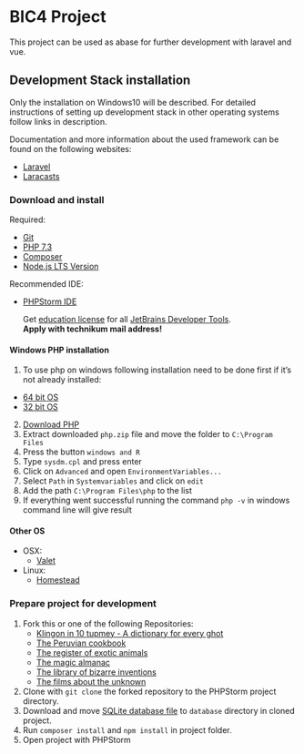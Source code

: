 # BIC4 Project

This project can be used as abase for further development with laravel and vue.

## Development Stack installation

Only the installation on Windows10 will be described. For detailed instructions of setting up development stack in
other operating systems follow links in description.

Documentation and more information about the used framework can be found on the following websites:
- [Laravel](www.laravel.com)
- [Laracasts](www.laracasts.com)

### Download and install 

Required:
 - [Git](https://www.git-scm.com/)
 - [PHP 7.3](https://www.php.net/)
 - [Composer](https://getcomposer.org/)
 - [Node.js LTS Version](https://nodejs.org/)

Recommended IDE:
 - [PHPStorm IDE](https://www.jetbrains.com/de-de/phpstorm/)
 
   Get [education license](https://www.jetbrains.com/community/education/) for all [JetBrains Developer Tools](https://www.jetbrains.com/).<br>
   **Apply with technikum mail address!**

#### Windows PHP installation

1. To use php on windows following installation need to be done first if it’s not already installed:
  - [64 bit OS](https://aka.ms/vs/16/release/VC_redist.x64.exe) 
  - [32 bit OS](https://aka.ms/vs/16/release/VC_redist.x86.exe)
2. [Download PHP](https://gitlab.hathor.at/fh-technikum/BIC4BaseProject/-/wikis/uploads/67a0d6bc914363d93af0e0b5f6519de5/php.zip)
2. Extract downloaded ```php.zip``` file and move the folder to ```C:\Program Files```
3. Press the button ``` windows and R ```
4. Type ```sysdm.cpl``` and press enter
5. Click on ```Advanced``` and open ```EnvironmentVariables...```
6. Select ```Path``` in ```Systemvariables``` and click on ``edit``
7. Add the path ``C:\Program Files\php`` to the list
8. If everything went successful running the command ``php -v`` in windows command line will give result

#### Other OS

* OSX:
   - [Valet](https://laravel.com/docs/7.x/valet)
* Linux:
   - [Homestead](https://laravel.com/docs/7.x/homestead)
 
### Prepare project for development

1. Fork this or one of the following Repositories:
    * [Klingon in 10 tupmey - A dictionary for every ghot](https://github.com/AVAtric/BIC4KlingonDictionary)
    * [The Peruvian cookbook](https://github.com/AVAtric/BIC4PeruvianRecipe)
    * [The register of exotic animals](https://github.com/AVAtric/BIC4ExoticAnimals)
    * [The magic almanac](https://github.com/AVAtric/BIC4MagicAlmanac)
    * [The library of bizarre inventions](https://github.com/AVAtric/BIC4BizarreInventions)
    * [The films about the unknown](https://github.com/AVAtric/BIC4FilmsUnknown)
2. Clone with ```git clone``` the forked repository to the PHPStorm project directory.
3. Download and move 
[SQLite database file](https://gitlab.hathor.at/fh-technikum/BIC4BaseProject/-/wikis/uploads/6175ab189c5bcd0b38283c658dfe56b7/database.zip) to ```database``` directory in cloned project.
4. Run ```composer install``` and ```npm install``` in project folder.
5. Open project with PHPStorm 
